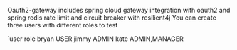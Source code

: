 Oauth2-gateway includes spring cloud gateway integration with oauth2 and spring redis rate limit and circuit breaker with resilient4j
You can create three users with different roles to test

`user    role
bryan   USER 
jimmy   ADMIN 
kate    ADMIN,MANAGER